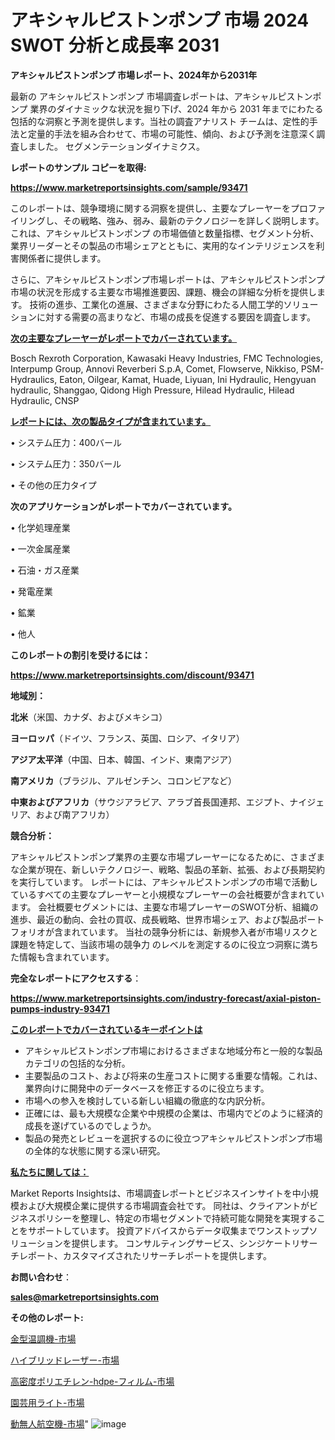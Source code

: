 # アキシャルピストンポンプ 市場 2024 SWOT 分析と成長率 2031

<strong>アキシャルピストンポンプ 市場レポート、2024年から2031年</strong>

最新の アキシャルピストンポンプ 市場調査レポートは、アキシャルピストンポンプ 業界のダイナミックな状況を掘り下げ、2024 年から 2031 年までにわたる包括的な洞察と予測を提供します。当社の調査アナリスト チームは、定性的手法と定量的手法を組み合わせて、市場の可能性、傾向、および予測を注意深く調査しました。 セグメンテーションダイナミクス。



<strong>レポートのサンプル コピーを取得:</strong> <a href=https://www.marketreportsinsights.com/sample/93471>

<strong><u>https://www.marketreportsinsights.com/sample/93471</u></strong></a>

このレポートは、競争環境に関する洞察を提供し、主要なプレーヤーをプロファイリングし、その戦略、強み、弱み、最新のテクノロジーを詳しく説明します。 これは、アキシャルピストンポンプ の市場価値と数量指標、セグメント分析、業界リーダーとその製品の市場シェアとともに、実用的なインテリジェンスを利害関係者に提供します。

さらに、アキシャルピストンポンプ市場レポートは、アキシャルピストンポンプ市場の状況を形成する主要な市場推進要因、課題、機会の詳細な分析を提供します。 技術の進歩、工業化の進展、さまざまな分野にわたる人間工学的ソリューションに対する需要の高まりなど、市場の成長を促進する要因を調査します。



<strong><u>次の主要なプレーヤーがレポートでカバーされています。</u></strong>

Bosch Rexroth Corporation, Kawasaki Heavy Industries, FMC Technologies, Interpump Group, Annovi Reverberi S.p.A, Comet, Flowserve, Nikkiso, PSM-Hydraulics, Eaton, Oilgear, Kamat, Huade, Liyuan, Ini Hydraulic, Hengyuan hydraulic, Shanggao, Qidong High Pressure, Hilead Hydraulic, Hilead Hydraulic, CNSP



<strong><u><b>レポートには、次の製品タイプが含まれています。</b></u></strong>

• システム圧力：400バール

• システム圧力：350バール

• その他の圧力タイプ



<strong><b>次のアプリケーションがレポートでカバーされています。</b></strong>

• 化学処理産業

• 一次金属産業

• 石油・ガス産業

• 発電産業

• 鉱業

• 他人



<strong><b>このレポートの割引を受けるには：</b></strong><a href=https://www.marketreportsinsights.com/discount/93471>

<strong><u>https://www.marketreportsinsights.com/discount/93471</u></strong></a>



<strong>地域別：</strong>



<strong>北米</strong>（米国、カナダ、およびメキシコ）



<strong>ヨーロッパ</strong>（ドイツ、フランス、英国、ロシア、イタリア）



<strong>アジア太平洋</strong>（中国、日本、韓国、インド、東南アジア）



<strong>南アメリカ</strong>（ブラジル、アルゼンチン、コロンビアなど）



<strong>中東およびアフリカ</strong>（サウジアラビア、アラブ首長国連邦、エジプト、ナイジェリア、および南アフリカ）



<strong>競合分析：</strong>

アキシャルピストンポンプ業界の主要な市場プレーヤーになるために、さまざまな企業が現在、新しいテクノロジー、戦略、製品の革新、拡張、および長期契約を実行しています。 レポートには、アキシャルピストンポンプの市場で活動しているすべての主要なプレーヤーと小規模なプレーヤーの会社概要が含まれています。 会社概要セグメントには、主要な市場プレーヤーのSWOT分析、組織の進歩、最近の動向、会社の買収、成長戦略、世界市場シェア、および製品ポートフォリオが含まれています。 当社の競争分析には、新規参入者が市場リスクと課題を特定して、当該市場の競争力 のレベルを測定するのに役立つ洞察に満ちた情報も含まれています。



<strong>完全なレポートにアクセスする</strong>：

<a href=https://www.marketreportsinsights.com/industry-forecast/axial-piston-pumps-industry-93471>

<strong><u>https://www.marketreportsinsights.com/industry-forecast/axial-piston-pumps-industry-93471</u></strong></a>



<strong><u><b>このレポートでカバーされているキーポイントは</b></u></strong>
<ul>
  <li>アキシャルピストンポンプ市場におけるさまざまな地域分布と一般的な製品カテゴリの包括的な分析。</li>
  <li>主要製品のコスト、および将来の生産コストに関する重要な情報。これは、業界向けに開発中のデータベースを修正するのに役立ちます。</li>
  <li>市場への参入を検討している新しい組織の徹底的な内訳分析。</li>
  <li>正確には、最も大規模な企業や中規模の企業は、市場内でどのように経済的成長を遂げているのでしょうか。</li>
  <li>製品の発売とレビューを選択するのに役立つアキシャルピストンポンプ市場の全体的な状態に関する深い研究。</li>
</ul>


<strong><u><b>私たちに関しては：</b></u></strong>

Market Reports Insightsは、市場調査レポートとビジネスインサイトを中小規模および大規模企業に提供する市場調査会社です。 同社は、クライアントがビジネスポリシーを整理し、特定の市場セグメントで持続可能な開発を実現することをサポートしています。 投資アドバイスからデータ収集までワンストップソリューションを提供します。 コンサルティングサービス、シンジケートリサーチレポート、カスタマイズされたリサーチレポートを提供します。



<strong><b>お問い合わせ</b></strong>：

<a href=mailto:sales@marketreportsinsights.com>

<strong><u>sales@marketreportsinsights.com</u></strong></a>



<strong>その他のレポート:</strong>

<a href=https://www.linkedin.com/pulse/金型温調機-市場-2023-最新の-cagr-および成長分析-2030-analytics-achievers-24-analysis-g0b8f/>金型温調機-市場</a>

<a href=https://www.linkedin.com/pulse/ハイブリッドレーザー-市場-2023-年のダイナミクスとビジネストレンド-2030-ek8xf/>ハイブリッドレーザー-市場</a>

<a href=https://www.linkedin.com/pulse/高密度ポリエチレン-hdpe-フィルム-市場-2023-新興市場-将来の動向と市場需要-7jxhf/>高密度ポリエチレン-hdpe-フィルム-市場</a>

<a href=https://www.linkedin.com/pulse/園芸用ライト-市場-2030-年までの需要に焦点を当てた-2023-年調査レポート-qelqf/>園芸用ライト-市場</a>

<a href=https://www.linkedin.com/pulse/動無人航空機-市場-2023-年のダイナミクスとビジネストレンド-2030-ciltf/>動無人航空機-市場</a>"
![image](https://github.com/gayatriri2/Market-Trends/assets/166717496/a4e8425e-6a36-4f3d-8824-157e0f566deb)
